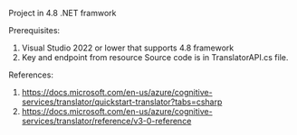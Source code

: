 Project in 4.8 .NET framwork

Prerequisites: 
1. Visual Studio 2022 or lower that supports 4.8 framework
2. Key and endpoint from resource 
Source code is in TranslatorAPI.cs file.

References: 
1. https://docs.microsoft.com/en-us/azure/cognitive-services/translator/quickstart-translator?tabs=csharp
2. https://docs.microsoft.com/en-us/azure/cognitive-services/translator/reference/v3-0-reference
